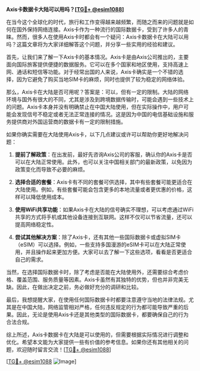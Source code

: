 **Axis卡数据卡大陆可以用吗？[[TG💪+ @esim1088](https://t.me/s/esim1088)]**

在当今这个全球化的时代，旅行和工作变得越来越频繁，而随之而来的问题就是如何在国外保持网络连接。Axis卡作为一种流行的国际数据卡，受到了许多人的青睐。然而，很多人在使用Axis卡时都会有一个疑问：Axis卡数据卡在大陆可以用吗？这篇文章将为大家详细解答这个问题，并分享一些实用的经验和建议。

首先，让我们来了解一下Axis卡的基本情况。Axis卡是由Axis公司推出的，主要面向国际旅客提供便捷的数据服务。它可以在多个国家和地区使用，支持高速上网、通话和短信等功能。对于经常出国的人来说，Axis卡确实是一个不错的选择，因为它避免了购买当地SIM卡的麻烦，同时也提供了较为稳定的网络体验。

那么，Axis卡在大陆是否可用呢？答案是：可以，但有一定的限制。大陆的网络环境与国外有很大的不同，尤其是涉及到跨境数据传输时，可能会遇到一些技术上的问题。Axis卡本身并没有明确禁止在中国大陆使用，但在实际操作中，用户可能会发现信号不稳定或者无法正常连接的情况。这是因为中国的电信基础设施和服务提供商对外国运营商的数据卡有一定的限制措施。

如果你确实需要在大陆使用Axis卡，以下几点建议或许可以帮助你更好地解决问题：

1. **提前了解政策**：在出发前，最好先咨询Axis公司的客服，确认你的Axis卡是否可以在大陆正常使用。此外，也可以关注中国相关部门的最新政策，以免因为政策变化而导致不必要的麻烦。

2. **选择合适的套餐**：Axis卡有不同的套餐可供选择，其中有些套餐可能更适合在大陆使用。例如，有些套餐可能会包含更多的本地流量或者更优惠的价格，这样可以降低使用成本。

3. **使用WiFi共享功能**：如果Axis卡在大陆的信号确实不理想，可以考虑通过WiFi共享的方式将手机或其他设备连接到互联网。这样不仅可以节省流量，还可以提高网络稳定性。

4. **尝试其他解决方案**：除了Axis卡，还有其他一些国际数据卡或虚拟SIM卡（eSIM）可以选择。例如，一些支持多国漫游的eSIM卡可以在大陆正常使用，并且操作起来更加方便。大家可以去了解一下这些选项，看看是否更适合自己的需求。

当然，在选择国际数据卡时，除了考虑是否能在大陆使用外，还需要综合考虑价格、覆盖范围、服务质量等因素。Axis卡虽然有其独特的优势，但也并非完美无缺。因此，在做出决定之前，务必做好充分的调研和比较。

最后，我想提醒大家，在使用任何国际数据卡时都要注意遵守当地的法律法规。尤其是在中国大陆，网络监管相对严格，任何违反规定的行为都可能导致严重的后果。因此，无论是使用Axis卡还是其他类型的国际数据卡，都要确保自己的行为合法合规。

综上所述，Axis卡数据卡在大陆是可以使用的，但需要根据实际情况进行调整和优化。希望本文能为大家提供一些有价值的参考信息。如果你还有其他相关的问题，欢迎随时留言交流！[[TG💪+ @esim1088](https://t.me/s/esim1088)]

[[TG💪+ @esim1088](https://t.me/s/esim1088) ![Image](https://i.postimg.cc/4NQfJmqS/Snipaste-2025-05-13-00-14-12.png)]